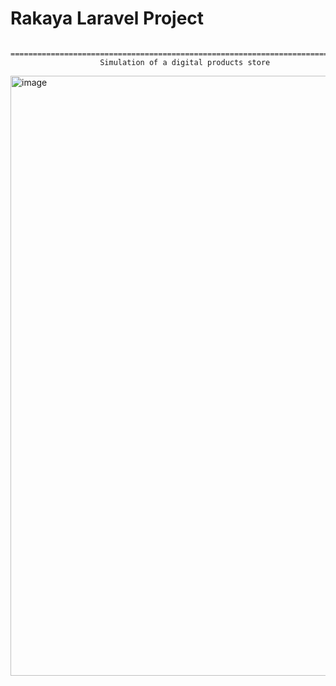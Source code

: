 # Rakaya Laravel Project
                        ================================================================================
                        Simulation of a digital products store 
<img width="960" alt="image" src="https://github.com/Maryam142/Rakaya_Laravel_Project/assets/108498078/150f3049-d762-4f5e-8d4f-0fd56636450a">


